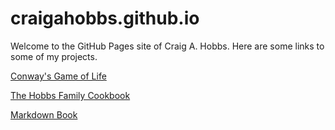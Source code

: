 # craigahobbs.github.io

Welcome to the GitHub Pages site of Craig A. Hobbs. Here are some links to some of my projects.

[Conway's Game of Life](https://craigahobbs.github.io/life/)

[The Hobbs Family Cookbook](https://craigahobbs.github.io/hobbs-family-cookbook/)

[Markdown Book](https://craigahobbs.github.io/markdown-book/)

